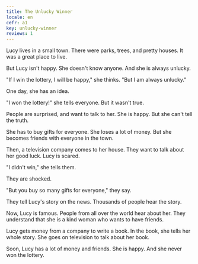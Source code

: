```yaml
---
title: The Unlucky Winner
locale: en
cefr: a1
key: unlucky-winner
reviews: 1
---
```


Lucy lives in a small town. There were parks, trees, and pretty houses. It was a great place to live.

But Lucy isn't happy. She doesn't know anyone. And she is always unlucky.

"If I win the lottery, I will be happy," she thinks. "But I am always unlucky."

One day, she has an idea.

"I won the lottery!" she tells everyone. But it wasn't true.

People are surprised, and want to talk to her. She is happy. But she can't tell the truth.

She has to buy gifts for everyone. She loses a lot of money. But she becomes friends with everyone in the town.

Then, a television company comes to her house. They want to talk about her good luck. Lucy is scared.

"I didn't win," she tells them.

They are shocked.

"But you buy so many gifts for everyone," they say.

They tell Lucy's story on the news. Thousands of people hear the story.

Now, Lucy is famous. People from all over the world hear about her. They understand that she is a kind woman who wants to have friends.

Lucy gets money from a company to write a book. In the book, she tells her whole story. She goes on television to talk about her book.

Soon, Lucy has a lot of money and friends. She is happy. And she never won the lottery.